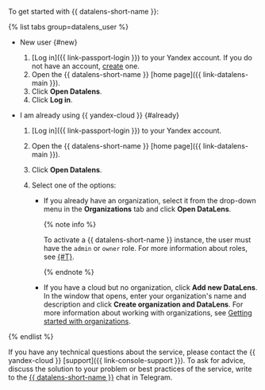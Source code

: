 To get started with {{ datalens-short-name }}:


{% list tabs group=datalens_user %}

- New user {#new}

   1. [Log in]({{ link-passport-login }}) to your Yandex account. If you do not have an account, [create](https://yandex.ru/support/passport/authorization/registration.html) one.
   1. Open the {{ datalens-short-name }} [home page]({{ link-datalens-main }}).
   1. Click **Open Datalens**.
   1. Click **Log in**.

- I am already using {{ yandex-cloud }} {#already}

   1. [Log in]({{ link-passport-login }}) to your Yandex account.
   1. Open the {{ datalens-short-name }} [home page]({{ link-datalens-main }}).
   1. Click **Open Datalens**.
   1. Select one of the options:

      * If you already have an organization, select it from the drop-down menu in the **Organizations** tab and click **Open DataLens**.

         {% note info %}

         To activate a {{ datalens-short-name }} instance, the user must have the `admin` or `owner` role. For more information about roles, see [{#T}](../../organization/security/index.md).

         {% endnote %}

      * If you have a cloud but no organization, click **Add new DataLens**. In the window that opens, enter your organization's name and description and click **Create organization and DataLens**. For more information about working with organizations, see [Getting started with organizations](../../organization/quickstart.md).

{% endlist %}

If you have any technical questions about the service, please contact the {{ yandex-cloud }} [support]({{ link-console-support }}). To ask for advice, discuss the solution to your problem or best practices of the service, write to the [{{ datalens-short-name }}](https://t.me/YandexDataLens) chat in Telegram.


